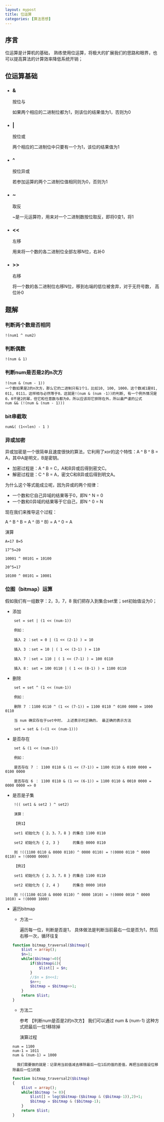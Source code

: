 ```yaml
---
layout: mypost
title: 位运算
categories: [算法思想]
---
```


## 序言
位运算是计算机的基础， 熟练使用位运算，将极大的扩展我们的思路和眼界，也可以提高算法的计算效率降低系统开销；

## 位运算基础
- ### &

    按位与

    如果两个相应的二进制位都为1，则该位的结果值为1，否则为0

- ### |
    按位或

    两个相应的二进制位中只要有一个为1，该位的结果值为1

- ### ^
    按位异或

    若参加运算的两个二进制位值相同则为0，否则为1

- ### ~
    取反

    ~是一元运算符，用来对一个二进制数按位取反，即将0变1，将1

- ### <<
    左移

    用来将一个数的各二进制位全部左移N位，右补0

- ### >>
    右移

    将一个数的各二进制位右移N位，移到右端的低位被舍弃，对于无符号数， 高位补0

## 题解

### 判断两个数是否相同
    !(num1 ^ num2)

### 判断偶数
    !(num & 1)

### 判断num是否是2的n次方
    !(num & (num - 1))
    一个数如果是2的n次方，那么它的二进制只有1个1，比如10, 100, 1000，这个数减1是01, 011, 0111，这样相与必然等于0，这就是!(num & (num -1))的判断, 有一个例外情况是0，0不是2的幂，但它和任意数与都为0，所以应该将它排除在外，所以最严谨的公式
    num && (!(num & (num - 1)))

### bit串截取
    num&( (1<<len) - 1 )

### 异或加密

异或加密是一个很简单且速度很快的算法，它利用了xor的这个特性：A ^ B ^ B = A，其中A是明文，B是密钥。

- 加密过程是：A ^ B = C，A和B异或后得到密文C。
- 解密过程是：C ^ B = A，密文C和B异或后得到明文A。

为什么这个等式能成立呢，因为异或的两个规律：
- 一个数和它自己异域的结果等于0，即N ^ N = 0
- 一个数和0异域的结果等于它自己，即N ^ 0 = N

现在我们来推导这个过程：

A ^ B ^ B = A ^ (B ^ B) = A ^ 0 = A

演算 

    A=17 B=5

    17^5=20

    10001 ^ 00101 = 10100

    20^5=17

    10100 ^ 00101 = 10001

### 位图（bitmap）运算

假如我们有一组数字：2，3，7，8 我们把存入到集合set里；set初始值设为0；

- 添加

````
    set = set | (1 << (num-1))

    例如：

    插入 2 ：set = 0 | (1 << (2-1) ) = 10

    插入 3 ：set = 10 | ( 1 << (3-1) ) = 110

    插入 7 ：set = 110 | ( 1 << (7-1) ) = 100 0110

    插入 8： set = 100 0110 | ( 1 << (8-1) ) = 1100 0110
````

- 删除

````
    set = set ^ (1 << (num-1)) 

    例如：

    删除 7 ：1100 0110 ^ (1 << (7-1)) = 1100 0110 ^ 0100 0000 = 1000 0110 

    当 num 确实存在于set中时， 上述表示时正确的， 最正确的表示方法

    set = set & (~(1 << (num-1)))

````

- 是否存在

````
    set & (1 << (num-1)) 

    例如：

    是否存在 7 ： 1100 0110 & (1 << (7-1)) = 1100 0110 & 0100 0000 = 0100 0000 

    是否存在 6 ： 1100 0110 & (1 << (6-1)) = 1100 0110 & 0010 0000 = 0000 0000 => 0
````

- 是否是子集 

````
    !(( set1 & set2 ) ^ set2)
  
    演算：

    【例1】

    set1 初始化为 { 2，3，7，8 } 的集合 1100 0110

    set2 初始化为 { 2, 3 }      的集合 0000 0110

    则 !((1100 0110 & 0000 0110) ^ 0000 0110) = !(0000 0110 ^ 0000 0110) = !(0000 0000) 

    【例2】

    set1 初始化为 { 2，3，7，8 } 的集合 1100 0110

    set2 初始化为 { 2, 4 }      的集合 0000 1010

    则 !((1100 0110 & 0000 0110) ^ 0000 1010) = !(0000 0010 ^ 0000 1010) = !(0000 1000) 
````

- 遍历bitmap

    - 方法一

        遍历每一位，判断是否是1， 具体做法是判断当前最右一位是否为1，然后右移一次，循环往复

    ````php
    function bitmap_traversal($bitmap){
        $list = array();
		$n=1;
        while($bitmap!=0){
			if($bitmap&1){
				$list[] = $n;
			}
            //$n = $n<<1;
            $n++;
            $bitmap = $bitmap>>1;
        }
        return $list;
    }
    ````

    - 方法二

        参考 【判断num是否是2的n次方】 我们可以通过 num & (num-1) 这种方式把最后一位1移除掉
     
        演算过程

    ````
    num = 1100
    num-1 = 1011
    num & (num-1) = 1000
    ````

        我们需要做的就是：记录用当前值减去移除最后一位1后的值的差值，再把当前值设位移除最后一位1的数

    ````php
    function bitmap_traversal2($bitmap)
    {
        $list = array();
        while($bitmap != 0){
            $list[] = log($bitmap-($bitmap & ($bitmap-1)),2)+1;
            $bitmap = $bitmap & ($bitmap-1);
        }
        return $list;
    }
    ````

